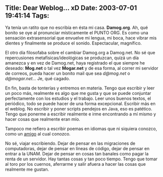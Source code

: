 Title: Dear Weblog... xD
Date: 2003-07-01 19:41:14
Tags: 
---
<p>Ya tenía un ratito que no escribía en ésta mi casa. <strong>Damog.org</strong>. Ah, qué bonito se oye al pronunciar místicamente el PUNTO ORG. Es como una sensación extrasensorial que envuelve mi lengua, mi boca, hace vibrar mis dientes y finalmente se produce el sonido. Espectacular, magnífico.</p>

<p>El otro día filosofaba sobre el cambiar Damog.org a Damog.net. No sé que repercusiones metafísicas/ideológicas se produzcan, quizá un día amanezca y en vez de Damog.net, haya registrado el que siempre he deseado: <strong>Mog.net</strong> o tal vez <strong>Mogar.net</strong> y de esa forma, al correr mi servidor de correos, pueda hacer un bonito mail que sea <em>d@mog.net</em> o <em>d@mogar.net</em>&#8230; Je, qué cagado.</p>

<p>En fin, basta de tonterías y entremos en materia. Tengo que escribir y leer un poco más, realmente es algo que me gusta y que se puede conjuntar perfectamente con los estudios y el trabajo. Leer unos buenos textos, el periódico, todo se puede hacer de una forma excepcional. Escribir más en el weblog. No escribir y poner scripts pendejos en Java, eso es patético. Tengo que ponerme a escribir realmente e irme encontrando a mí mismo y hacer cosas que realmente eran mío.</p>

<p>Tampoco me refiero a escribir poemas en idiomas que ni siquiera conozco, como un <a href="mailto:polo@lavozdelsillon.net">amigo</a> al cual conozco.</p>

<p>No sé, viajar escribiendo. Dejar de pensar en las migraciones de computadoras, dejar de pensar en líneas de código, dejar de pensar en entrar a la UNAM. Dejar de pensar en cosas tan banales como pagar la renta de un servidor. Hay tantas cosas y tan poco tiempo. Tengo que tomar al toro por los cuernos, aferrarme y salir afuera a hacer las cosas que realmente me gustan.</p>
